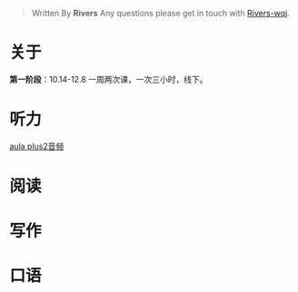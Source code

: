 


> Written By **Rivers**
> Any questions please get in touch with  [Rivers-wqj](https://rivers-wqj.github.io/).
# 关于
**第一阶段**：10.14-12.8 一周两次课，一次三小时，线下。
# 听力
 [aula plus2音频](https://campus-difusion.avallainmagnet.com/dashboard)
 # 阅读
 
 # 写作
 # 口语
<!--stackedit_data:
eyJoaXN0b3J5IjpbNzEwNjMyNzQxXX0=
-->